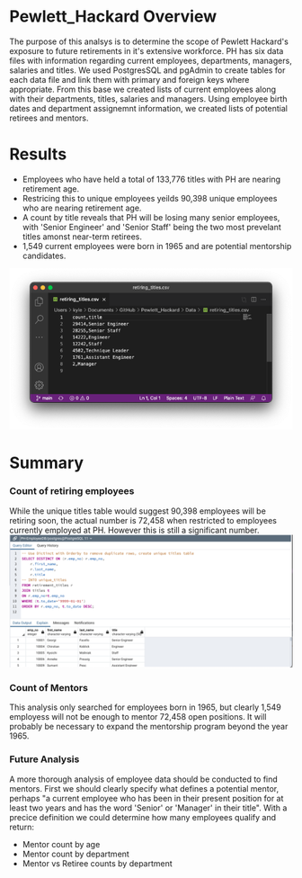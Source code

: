 # Pewlett_Hackard Overview

The purpose of this analsys is to determine the scope of Pewlett Hackard's exposure to future retirements in it's extensive workforce.  PH has six data files with information regarding current employees, departments, managers, salaries and titles.  We used PostgresSQL and pgAdmin to create tables for each data file and link them with primary and foreign keys where appropriate.  From this base we created lists of current employees along with their departments, titles, salaries and managers.  Using employee birth dates and department assignemnt information, we created lists of potential retirees and mentors.
 
# Results

- Employees who have held a total of 133,776 titles with PH are nearing retirement age.
- Restricing this to unique employees yeilds 90,398 unique employees who are nearing retirement age.
- A count by title reveals that PH will be losing many senior employees, with 'Senior Engineer' and 'Senior Staff' being the two most prevelant titles amonst near-term retirees.
- 1,549 current employees were born in 1965 and are potential mentorship candidates.

![Title Count](/Resources/retiring_titles.png)<br>
# Summary

### Count of retiring employees
While the unique titles table would suggest 90,398 employees will be retiring soon, the actual number is 72,458 when restricted to employees currently employed at PH.  However this is still a significant number.  
![Current Silvers](/Resources/Unique_and_current.png)<br>

### Count of Mentors
This analysis only searched for employees born in 1965, but clearly 1,549 employess will not be enough to mentor 72,458 open positions.  It will probably be necessary to expand the mentorship program beyond the year 1965.

### Future Analysis
A more thorough analysis of employee data should be conducted to find mentors.  First we should clearly specify what defines a potential mentor, perhaps "a current employee who has been in their present position for at least two years and has the word 'Senior' or 'Manager' in their title".  With a precice definition we could determine how many employees qualify and return:
- Mentor count by age
- Mentor count by department
- Mentor vs Retiree counts by department
